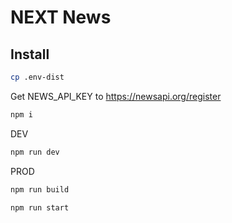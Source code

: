 # NEXT News

## Install

```bash
cp .env-dist
```

Get NEWS_API_KEY to https://newsapi.org/register

```bash
npm i
```

DEV

```bash
npm run dev
```

PROD

```bash
npm run build

npm run start
```
